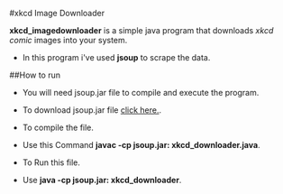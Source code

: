 #xkcd Image Downloader

**xkcd_imagedownloader** is a simple java program that downloads *xkcd comic* images into your system.

* In this program i've used **jsoup** to scrape the data.

##How to run

* You will need jsoup.jar file to compile and execute the program.

- To download jsoup.jar file [click here.](https://jsoup.org/download).

* To compile the file.

- Use this Command **javac -cp jsoup.jar: xkcd_downloader.java**.

* To Run this file.

- Use **java -cp jsoup.jar: xkcd_downloader**.